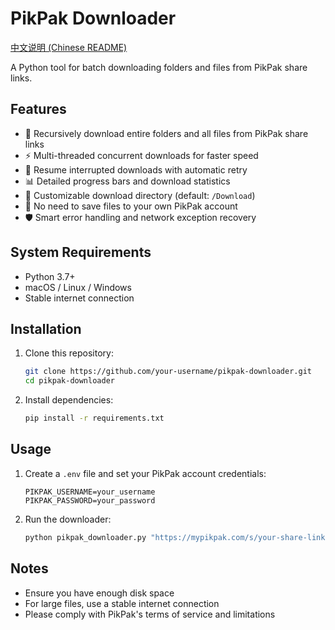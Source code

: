# PikPak Downloader

[中文说明 (Chinese README)](./README.md)

A Python tool for batch downloading folders and files from PikPak share links.

## Features

- 🚀 Recursively download entire folders and all files from PikPak share links
- ⚡ Multi-threaded concurrent downloads for faster speed
- 🔄 Resume interrupted downloads with automatic retry
- 📊 Detailed progress bars and download statistics
- 📁 Customizable download directory (default: `/Download`)
- 🔐 No need to save files to your own PikPak account
- 🛡️ Smart error handling and network exception recovery

## System Requirements

- Python 3.7+
- macOS / Linux / Windows
- Stable internet connection

## Installation

1. Clone this repository:
   ```bash
   git clone https://github.com/your-username/pikpak-downloader.git
   cd pikpak-downloader
   ```
2. Install dependencies:
   ```bash
   pip install -r requirements.txt
   ```

## Usage

1. Create a `.env` file and set your PikPak account credentials:
   ```env
   PIKPAK_USERNAME=your_username
   PIKPAK_PASSWORD=your_password
   ```
2. Run the downloader:
   ```bash
   python pikpak_downloader.py "https://mypikpak.com/s/your-share-link"
   ```

## Notes

- Ensure you have enough disk space
- For large files, use a stable internet connection
- Please comply with PikPak's terms of service and limitations